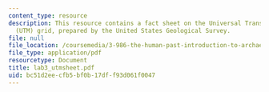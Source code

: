 ```yaml
---
content_type: resource
description: This resource contains a fact sheet on the Universal Transverse Mercator
  (UTM) grid, prepared by the United States Geological Survey.
file: null
file_location: /coursemedia/3-986-the-human-past-introduction-to-archaeology-fall-2006/bc51d2eecfb5bf0b17dff93d061f0047_lab3_utmsheet.pdf
file_type: application/pdf
resourcetype: Document
title: lab3_utmsheet.pdf
uid: bc51d2ee-cfb5-bf0b-17df-f93d061f0047
---
```

